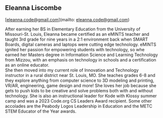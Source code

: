 ## Eleanna Liscombe

[eleanna.code@gmail.com](mailto: eleanna.code@gmail.com)

After earning her BS in Elementary Education from the University of Missouri-St. Louis, Eleanna became certified as an eMINTS teacher and taught 3rd grade for nine years in a 2:1 environment back when SMART Boards, digital cameras and laptops were cutting edge technology. eMINTS ignited her passion for empowering students with technology, so whe earned her Masters degree in Information Science and Learning Technology from Mizzou, with an emphasis on technology in schools and a certification as an online educator.  
She then moved into my current role of Innovation and Technology instructor in a rural district near St. Louis, MO. She teaches grades 6-8 and they explore anything from computer science to 3D modeling and printing, VR/AR, engineering, game design and more! She loves her job because she gets to push kids to be creative and solve problems both with and without technology.
She is also an instructional leader for Kode with Klossy summer camp and was a 2023 Code.org CS Leaders Award recipient.  Some other accolades are the Peabody Logos Leadership in Education and the METC STEM Educator of the Year awards.